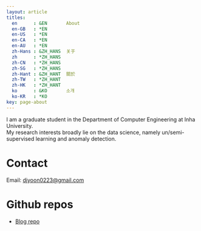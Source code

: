 ```yaml
---
layout: article
titles:
  en      : &EN       About
  en-GB   : *EN
  en-US   : *EN
  en-CA   : *EN
  en-AU   : *EN
  zh-Hans : &ZH_HANS  关于
  zh      : *ZH_HANS
  zh-CN   : *ZH_HANS
  zh-SG   : *ZH_HANS
  zh-Hant : &ZH_HANT  關於
  zh-TW   : *ZH_HANT
  zh-HK   : *ZH_HANT
  ko      : &KO       소개
  ko-KR   : *KO
key: page-about
---
```


I am a graduate student in the Department of Computer Engineering at Inha University.  
My research interests broadly lie on the data science, namely un/semi-supervised learning and anomaly detection.

# Contact
Email: djyoon0223@gmail.com

# Github repos
- [Blog repo](https://github.com/djy-git/djy-git.github.io)
